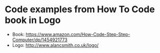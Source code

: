 # Code examples from How To Code book in Logo

- Book: https://www.amazon.com/How-Code-Step-Step-Computer/dp/1454921773
- Logo: http://www.alancsmith.co.uk/logo/
